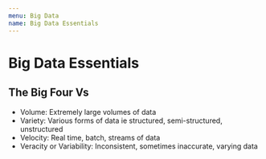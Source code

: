 ```yaml
---
menu: Big Data
name: Big Data Essentials
---
```


# Big Data Essentials

## The Big Four Vs

- Volume: Extremely large volumes of data
- Variety: Various forms of data ie structured, semi-structured, unstructured
- Velocity: Real time, batch, streams of data
- Veracity or Variability: Inconsistent, sometimes inaccurate, varying data
